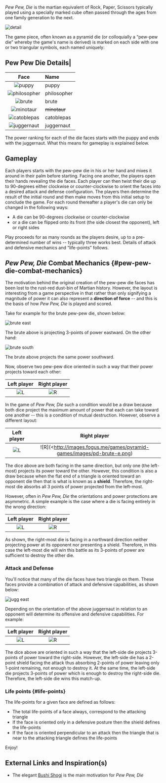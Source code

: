 *Pew Pew, Die* is the martian equivalent of Rock, Paper, Scissors
typically played using a specially marked cube often passed through the
ages from one family generation to the next.

![detail](http://images.fogus.me/games/pyramid-games/images/pew-pew-hand.png)

The game piece, often known
as a pyramid die (or colloquially a “pew-pew die” whereby the game's
name is derived) is marked on each side with one or two triangular
symbols, each named uniquely:

## Pew Pew Die Details|

 Face | Name 
 :---: | :---
 ![puppy](http://images.fogus.me/games/pyramid-games/images/pd-puppy.png) | puppy
 ![philosopher](http://images.fogus.me/games/pyramid-games/images/pd-philosopher.png) | philosopher
 ![brute](http://images.fogus.me/games/pyramid-games/images/pd-brute.png) | brute
 ![minotaur](http://images.fogus.me/games/pyramid-games/images/pd-minotaur.png) | <strike>minotaur</strike>
 ![catoblepas](http://images.fogus.me/games/pyramid-games/images/pd-catoblepas.png) | catoblepas
 ![juggernaut](http://images.fogus.me/games/pyramid-games/images/pd-juggernaut.png) | juggernaut

The power ranking for each of the die faces starts with the puppy and
ends with the juggernaut. What this means for gameplay is explained
below.

Gameplay
--------

Each players starts with the pew-pew die in his or her hand and mixes it
around in their palm before starting. Facing one another, the players
open their hands revealing the die faces. Each player can then twist
their die up to 90-degrees either clockwise or counter-clockwise to
orient the faces into a desired attack and defense configuration. The
players then determine the result of the initial round and then make
moves from this initial setup to conclude the game. For each round
thereafter a player's die can only be changed in the following ways:

-   A die can be 90-degrees clockwise or counter-clockwise
-   or a die can be flipped onto its front (the side closest the
    opponent), left or right sides

Play proceeds for as many rounds as the players desire, up to a
pre-determined number of wins -- typically three works best. Details of
attack and defensive mechanics and “life-points” follows.

*Pew Pew, Die* Combat Mechanics {#pew-pew-die-combat-mechanics}
-------------------------------

The motivation behind the original creation of the pew-pew die faces has
been lost to the rust-red dust-bin of Martian history. However, the
layout is interesting from a game perspective in that rather than only
signifying a magnitude of power it can also represent a **direction of
force** -- and this is the basis of how *Pew Pew, Die* is played and
scored.

Take for example for the brute pew-pew die, shown below:

![brute east](http://images.fogus.me/games/pyramid-games/images/pd-brute-e.png)

The brute above is projecting 3-points of power eastward. On the other
hand:

![brute south](http://images.fogus.me/games/pyramid-games/images/pd-brute-s.png)

The brute above projects the same power southward.

Now, observe two pew-pew dice oriented in such a way that their power
projects toward each other:

 Left player | Right player
 :---: | :---:
 ![L](http://images.fogus.me/games/pyramid-games/images/pd-brute-e.png) | ![R](http://images.fogus.me/games/pyramid-games/images/pd-brute-w.png)

In the game of *Pew Pew, Die* such a condition would be a draw because
both dice project the maximum amount of power that each can take toward
one another -- this is a condition of mutual destruction. However,
observe a different layout:

 Left player | Right player
 :---: | :---:
 ![L](http://images.fogus.me/games/pyramid-games/images/pd-brute-e.png) | ![R](<http://images.fogus.me/games/pyramid-games/images/pd-brute-e.png)

The dice above are both facing in the same direction, but only one (the
left-most) projects its power toward the other. However, this condition
is also a draw because when the flat end of a triangle is oriented
toward an opponent die then that is what is known as a **shield**.
Therefore, the right-most die absorbs all 3 points of power projected
from the left-most.

However, often in *Pew Pew, Die* the orientations and power protections
are asymmetric. A simple example is the case where a die is facing
entirely in the wrong direction:

 Left player | Right player
 :---: | :---:
 ![L](http://images.fogus.me/games/pyramid-games/images/pd-brute-e.png) | ![R](http://images.fogus.me/games/pyramid-games/images/pd-brute.png)

As shown, the right-most die is facing in a northward direction neither
projecting power at its opponent nor presenting a shield. Therefore, in
this case the left-most die will win this battle as its 3-points of
power are sufficient to destroy the other die.

### Attack and Defense

You'll notice that many of the die faces have two triangle on them.
These faces provide a combination of attack and defensive capabilities,
as shown below:

![jugg east](http://images.fogus.me/games/pyramid-games/images/pd-juggernaut-e.png)

Depending on the orientation of the above juggernaut in relation to an
opponent will determine its offensive and defensive capabilities. For
example:

 Left player | Right player
 :---: | :---:
 ![L](http://images.fogus.me/games/pyramid-games/images/pd-juggernaut-e.png) | ![R](http://images.fogus.me/games/pyramid-games/images/pd-brute-w.png)

The dice above are oriented in such a way that the left-side die
projects 3-points of power toward the right-side. However, the left-side
die has a 2-point shield facing the attack thus absorbing 2-points of
power leaving only 1-point remaining, not enough to destroy it. At the
same time, the left-side die projects 3-points of power which is enough
to destroy the right-side die. Therefore, the left-side die wins this
match-up.

### Life points {#life-points}

The life-points for a given face are defined as follows:

-   The total life-points of a face always, correspond to the attacking
    triangle
-   If the face is oriented only in a defensive posture then the shield
    defines the life-points
-   If the face is oriented perpendicular to an attack then the triangle
    that is near to the attacking triangle defines the life-points

Enjoy!

External Links and Inspiration(s)
---------------------------------

-   The elegant [Bushi Shogi][] is the main motivation for *Pew Pew,
    Die*

  [Bushi Shogi]: http://www.kolumbus.fi/geodun/bushi/bushi.htm
  
